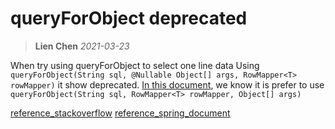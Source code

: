 # queryForObject deprecated
> **Lien Chen** *2021-03-23*

When try using queryForObject to select one line data
Using `queryForObject(String sql, @Nullable Object[] args, RowMapper<T> rowMapper)` it show deprecated.
[In this document](https://docs.spring.io/spring-framework/docs/current/javadoc-api/org/springframework/jdbc/core/JdbcOperations.html#queryForObject-java.lang.String-org.springframework.jdbc.core.RowMapper-java.lang.Object...-), we know it is prefer to use `queryForObject(String sql, RowMapper<T> rowMapper, Object[] args)`

[reference_stackoverflow](https://stackoverflow.com/questions/65301011/jdbctemplate-queryforobject-and-query-is-deprecated-in-spring-what-should-i)
[reference_spring_document](https://docs.spring.io/spring-framework/docs/current/javadoc-api/org/springframework/jdbc/core/JdbcOperations.html#queryForObject-java.lang.String-org.springframework.jdbc.core.RowMapper-java.lang.Object...-)